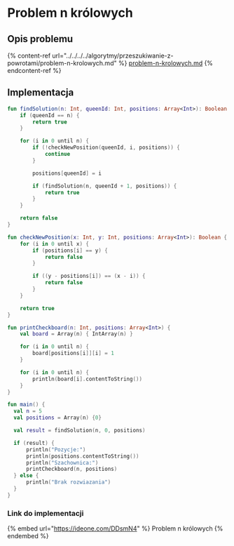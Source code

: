 # Problem n królowych

## Opis problemu

{% content-ref url="../../../../algorytmy/przeszukiwanie-z-powrotami/problem-n-krolowych.md" %}
[problem-n-krolowych.md](../../../../algorytmy/przeszukiwanie-z-powrotami/problem-n-krolowych.md)
{% endcontent-ref %}

## Implementacja

```kotlin
fun findSolution(n: Int, queenId: Int, positions: Array<Int>): Boolean {
    if (queenId == n) {
        return true
    }

    for (i in 0 until n) {
        if (!checkNewPosition(queenId, i, positions)) {
            continue
        }

        positions[queenId] = i

        if (findSolution(n, queenId + 1, positions)) {
            return true
        }
    }

    return false
}

fun checkNewPosition(x: Int, y: Int, positions: Array<Int>): Boolean {
    for (i in 0 until x) {
        if (positions[i] == y) {
            return false
        }

        if ((y - positions[i]) == (x - i)) {
            return false
        }
    }

    return true
}

fun printCheckboard(n: Int, positions: Array<Int>) {
    val board = Array(n) { IntArray(n) }

    for (i in 0 until n) {
        board[positions[i]][i] = 1
    }

    for (i in 0 until n) {
        println(board[i].contentToString())
    }
}

fun main() {
  val n = 5
  val positions = Array(n) {0}

  val result = findSolution(n, 0, positions)

  if (result) {
      println("Pozycje:")
      println(positions.contentToString())
      println("Szachownica:")
      printCheckboard(n, positions)
  } else {
      println("Brak rozwiazania")
  }
}
```

### Link do implementacji

{% embed url="https://ideone.com/DDsmN4" %}
Problem n królowych
{% endembed %}